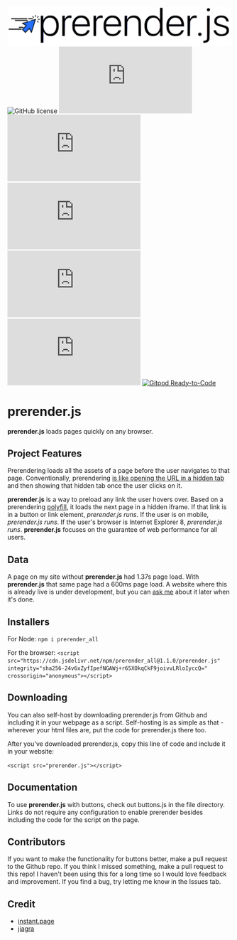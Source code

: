 ![png](assets/prerender.png)
![GitHub license](https://img.shields.io/github/license/Naereen/StrapDown.js.svg)
![GitHub license1](https://img.shields.io/github/languages/top/genderev/prerender.js)
![GitHub license2](https://img.shields.io/github/languages/code-size/genderev/prerender.js)
![GitHub license31](https://img.shields.io/github/issues/genderev/prerender.js)
![GitHub license3](https://img.shields.io/github/issues-pr/genderev/prerender.js)
![GitHub license](https://img.shields.io/github/issues-pr-closed-raw/genderev/prerender.js)
[![Gitpod Ready-to-Code](https://img.shields.io/badge/Gitpod-Ready--to--Code-blue?logo=gitpod)](https://gitpod.io/#https://github.com/genderev/prerender.js)


# prerender.js 

**prerender.js** loads pages quickly on any browser.

## Project Features

Prerendering loads all the assets of a page before the user navigates to that page. Conventionally, prerendering [is like opening the URL in a hidden tab](http://www.stevesouders.com/blog/2013/11/07/prebrowsing/) and then showing that hidden tab once the user clicks on it.

**prerender.js** is a way to preload any link the user hovers over. Based on a prerendering [polyfill](https://github.com/samyk/jiagra), it loads the next page in a hidden iframe. If that link is in a button or link element, *prerender.js runs*. If the user is on mobile, *prerender.js runs*. If the user's browser is Internet Explorer 8, *prerender.js runs*. **prerender.js** focuses on the guarantee of web performance for all users.

## Data
A page on my site without **prerender.js** had 1.37s page load. With **prerender.js** that same page had a 600ms page load. A website where this is already live is under development, but you can [ask me](https://twitter.com/fleshmecha) about it later when it's done.

## Installers

For Node:
`npm i prerender_all`


For the browser:
`<script src="https://cdn.jsdelivr.net/npm/prerender_all@1.1.0/prerender.js" integrity="sha256-24v6xZyfIpefNGAWj+r65XOkqCkF9joivvLRloIyccQ=" crossorigin="anonymous"></script>`



## Downloading

You can also self-host by downloading prerender.js from Github and including it in your webpage as a script. Self-hosting is as simple as that - wherever your html files are, put the code for prerender.js there too.

After you've downloaded prerender.js, copy this line of code and include it in your website:

`<script src="prerender.js"></script>`



## Documentation

To use **prerender.js** with buttons, check out buttons.js in the file directory.
Links do not require any configuration to enable prerender besides including the code for the script on the page.


## Contributors 
If you want to make the functionality for buttons better, make a pull request to the Github repo. If you think I missed something, make a pull request to this repo! I haven't been using this for a long time so I would love feedback and improvement. If you find a bug, try letting me know in the Issues tab.

## Credit
- [instant.page](https://instant.page/)
- [jiagra](https://github.com/samyk/jiagra)
